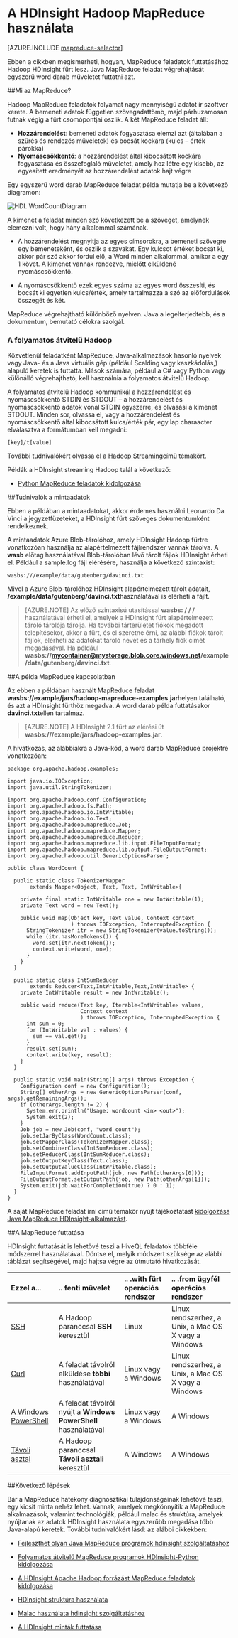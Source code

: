 <properties
   pageTitle="A Hadoop a HDInsight MapReduce |} Microsoft Azure"
   description="Megtudhatja, hogy miként MapReduce feladatok futtatásához Hadoop fürt hdinsight szolgáltatásból lehetőségre. Egy egyszerű word darab művelet Java MapReduce feladat végrehajtását futtatásával."
   services="hdinsight"
   documentationCenter=""
   authors="Blackmist"
   manager="jhubbard"
   editor="cgronlun"
    tags="azure-portal"/>

<tags
   ms.service="hdinsight"
   ms.devlang="na"
   ms.topic="article"
   ms.tgt_pltfrm="na"
   ms.workload="big-data"
   ms.date="08/23/2016"
   ms.author="larryfr"/>

# <a name="use-mapreduce-in-hadoop-on-hdinsight"></a>A HDInsight Hadoop MapReduce használata

[AZURE.INCLUDE [mapreduce-selector](../../includes/hdinsight-selector-use-mapreduce.md)]

Ebben a cikkben megismerheti, hogyan, MapReduce feladatok futtatásához Hadoop HDInsight fürt lesz. Java MapReduce feladat végrehajtását egyszerű word darab műveletet futtatni azt.

##<a id="whatis"></a>Mi az MapReduce?

Hadoop MapReduce feladatok folyamat nagy mennyiségű adatot ír szoftver kerete. A bemeneti adatok független szövegadattömb, majd párhuzamosan futnak végig a fürt csomópontjai oszlik. A két MapReduce feladat áll:

* **Hozzárendelést**: bemeneti adatok fogyasztása elemzi azt (általában a szűrés és rendezés műveletek) és bocsát kockára (kulcs – érték párokká)
* **Nyomáscsökkentő**: a hozzárendelést által kibocsátott kockára fogyasztása és összefoglaló műveletet, amely hoz létre egy kisebb, az egyesített eredményét az hozzárendelést adatok hajt végre

Egy egyszerű word darab MapReduce feladat példa mutatja be a következő diagramon:

![HDI. WordCountDiagram][image-hdi-wordcountdiagram]

A kimenet a feladat minden szó következett be a szöveget, amelynek elemezni volt, hogy hány alkalommal számának.

* A hozzárendelést megnyitja az egyes címsorokra, a bemeneti szövegre egy bemeneteként, és oszlik a szavakat. Egy kulcsot értéket bocsát ki, akkor pár szó akkor fordul elő, a Word minden alkalommal, amikor a egy 1 követ. A kimenet vannak rendezve, mielőtt elküldené nyomáscsökkentő.

* A nyomáscsökkentő ezek egyes száma az egyes word összesíti, és bocsát ki egyetlen kulcs/érték, amely tartalmazza a szó az előfordulások összegét és két.

MapReduce végrehajtható különböző nyelven. Java a legelterjedtebb, és a dokumentum, bemutató célokra szolgál.

### <a name="hadoop-streaming"></a>A folyamatos átvitelű Hadoop

Közvetlenül feladatként MapReduce, Java-alkalmazások hasonló nyelvek vagy Java- és a Java virtuális gép (például Scalding vagy kaszkádolás,) alapuló keretek is futtatta. Mások számára, például a C# vagy Python vagy különálló végrehajtható, kell használnia a folyamatos átvitelű Hadoop.

A folyamatos átvitelű Hadoop kommunikál a hozzárendelést és nyomáscsökkentő STDIN és STDOUT – a hozzárendelést és nyomáscsökkentő adatok vonal STDIN egyszerre, és olvasási a kimenet STDOUT. Minden sor, olvassa el, vagy a hozzárendelést és nyomáscsökkentő által kibocsátott kulcs/érték pár, egy lap charaacter elválasztva a formátumban kell megadni:

    [key]/t[value]

További tudnivalókért olvassa el a [Hadoop Streaming](http://hadoop.apache.org/docs/r1.2.1/streaming.html)című témakört.

Példák a HDInsight streaming Hadoop talál a következő:

* [Python MapReduce feladatok kidolgozása](hdinsight-hadoop-streaming-python.md)

##<a id="data"></a>Tudnivalók a mintaadatok

Ebben a példában a mintaadatokat, akkor érdemes használni Leonardo Da Vinci a jegyzetfüzeteket, a HDInsight fürt szöveges dokumentumként rendelkeznek.

A mintaadatok Azure Blob-tárolóhoz, amely HDInsight Hadoop fürtre vonatkozóan használja az alapértelmezett fájlrendszer vannak tárolva. A **wasb** előtag használatával Blob-tárolóban lévő tárolt fájlok HDInsight érheti el. Például a sample.log fájl elérésére, használja a következő szintaxist:

    wasbs:///example/data/gutenberg/davinci.txt

Mivel a Azure Blob-tárolóhoz HDInsight alapértelmezett tárolt adatait, **/example/data/gutenberg/davinci.txt**használatával is elérheti a fájlt.

> [AZURE.NOTE] Az előző szintaxisú utasítással **wasbs: / / /** használatával érheti el, amelyek a HDInsight fürt alapértelmezett tároló tárolója tárolja. Ha további tárterületet fiókok megadott telepítésekor, akkor a fürt, és el szeretne érni, az alábbi fiókok tárolt fájlok, elérheti az adatokat tároló nevét és a tárhely fiók címét megadásával. Ha például **wasbs://mycontainer@mystorage.blob.core.windows.net/example/data/gutenberg/davinci.txt**.

##<a id="job"></a>A példa MapReduce kapcsolatban

Az ebben a példában használt MapReduce feladat **wasbs://example/jars/hadoop-mapreduce-examples.jar**helyen található, és azt a HDInsight fürthöz megadva. A word darab példa futtatásakor **davinci.txt**ellen tartalmaz.

> [AZURE.NOTE] A HDInsight 2.1 fürt az elérési út **wasbs:///example/jars/hadoop-examples.jar**.

A hivatkozás, az alábbiakra a Java-kód, a word darab MapReduce projektre vonatkozóan:

    package org.apache.hadoop.examples;

    import java.io.IOException;
    import java.util.StringTokenizer;

    import org.apache.hadoop.conf.Configuration;
    import org.apache.hadoop.fs.Path;
    import org.apache.hadoop.io.IntWritable;
    import org.apache.hadoop.io.Text;
    import org.apache.hadoop.mapreduce.Job;
    import org.apache.hadoop.mapreduce.Mapper;
    import org.apache.hadoop.mapreduce.Reducer;
    import org.apache.hadoop.mapreduce.lib.input.FileInputFormat;
    import org.apache.hadoop.mapreduce.lib.output.FileOutputFormat;
    import org.apache.hadoop.util.GenericOptionsParser;

    public class WordCount {

      public static class TokenizerMapper
           extends Mapper<Object, Text, Text, IntWritable>{

        private final static IntWritable one = new IntWritable(1);
        private Text word = new Text();

        public void map(Object key, Text value, Context context
                        ) throws IOException, InterruptedException {
          StringTokenizer itr = new StringTokenizer(value.toString());
          while (itr.hasMoreTokens()) {
            word.set(itr.nextToken());
            context.write(word, one);
          }
        }
      }

      public static class IntSumReducer
           extends Reducer<Text,IntWritable,Text,IntWritable> {
        private IntWritable result = new IntWritable();

        public void reduce(Text key, Iterable<IntWritable> values,
                           Context context
                           ) throws IOException, InterruptedException {
          int sum = 0;
          for (IntWritable val : values) {
            sum += val.get();
          }
          result.set(sum);
          context.write(key, result);
        }
      }

      public static void main(String[] args) throws Exception {
        Configuration conf = new Configuration();
        String[] otherArgs = new GenericOptionsParser(conf, args).getRemainingArgs();
        if (otherArgs.length != 2) {
          System.err.println("Usage: wordcount <in> <out>");
          System.exit(2);
        }
        Job job = new Job(conf, "word count");
        job.setJarByClass(WordCount.class);
        job.setMapperClass(TokenizerMapper.class);
        job.setCombinerClass(IntSumReducer.class);
        job.setReducerClass(IntSumReducer.class);
        job.setOutputKeyClass(Text.class);
        job.setOutputValueClass(IntWritable.class);
        FileInputFormat.addInputPath(job, new Path(otherArgs[0]));
        FileOutputFormat.setOutputPath(job, new Path(otherArgs[1]));
        System.exit(job.waitForCompletion(true) ? 0 : 1);
      }
    }

A saját MapReduce feladat írni című témakör nyújt tájékoztatást [kidolgozása Java MapReduce HDInsight-alkalmazást](hdinsight-develop-deploy-java-mapreduce-linux.md).

##<a id="run"></a>A MapReduce futtatása

HDInsight futtatását is lehetővé teszi a HiveQL feladatok többféle módszerrel használatával. Döntse el, melyik módszert szüksége az alábbi táblázat segítségével, majd hajtsa végre az útmutató hivatkozását.

| **Ezzel a**...                                                    | **.. fenti művelet**                                       | .. .with **fürt operációs rendszer** | .. .from **ügyfél operációs rendszer** |
|:-------------------------------------------------------------------|:--------------------------------------------------------|:------------------------------------------|:-----------------------------------------|
| [SSH](hdinsight-hadoop-use-mapreduce-ssh.md)                       | A Hadoop paranccsal **SSH** keresztül                  | Linux                                     | Linux rendszerhez, a Unix, a Mac OS X vagy a Windows        |
| [Curl](hdinsight-hadoop-use-mapreduce-curl.md)                     | A feladat távolról elküldése **többi** használatával               | Linux vagy a Windows                          | Linux rendszerhez, a Unix, a Mac OS X vagy a Windows        |
| [A Windows PowerShell](hdinsight-hadoop-use-mapreduce-powershell.md) | A feladat távolról nyújt a **Windows PowerShell** használatával | Linux vagy a Windows                          | A Windows                                  |
| [Távoli asztal](hdinsight-hadoop-use-mapreduce-remote-desktop)    | A Hadoop paranccsal **Távoli asztali** keresztül       | A Windows                                   | A Windows                                  |

##<a id="nextsteps"></a>Következő lépések

Bár a MapReduce hatékony diagnosztikai tulajdonságainak lehetővé teszi, egy kicsit minta nehéz lehet. Vannak, amelyek megkönnyítik a MapReduce alkalmazások, valamint technológiák, például malac és struktúra, amelyek nyújtanak az adatok HDInsight használata egyszerűbb megadása több Java-alapú keretek. További tudnivalókért lásd: az alábbi cikkekben:

* [Fejleszthet olyan Java MapReduce programok hdinsight szolgáltatáshoz](hdinsight-develop-deploy-java-mapreduce-linux.md)

* [Folyamatos átvitelű MapReduce programok HDInsight-Python kidolgozása](hdinsight-hadoop-streaming-python.md)

* [A HDInsight Apache Hadoop forrázást MapReduce feladatok kidolgozása](hdinsight-hadoop-mapreduce-scalding.md)

* [HDInsight struktúra használata][hdinsight-use-hive]

* [Malac használata hdinsight szolgáltatáshoz][hdinsight-use-pig]

* [A HDInsight minták futtatása][hdinsight-samples]


[hdinsight-upload-data]: hdinsight-upload-data.md
[hdinsight-get-started]: hdinsight-hadoop-linux-tutorial-get-started.md
[hdinsight-develop-mapreduce-jobs]: hdinsight-develop-deploy-java-mapreduce-linux.md
[hdinsight-use-hive]: hdinsight-use-hive.md
[hdinsight-use-pig]: hdinsight-use-pig.md
[hdinsight-samples]: hdinsight-run-samples.md
[hdinsight-provision]: hdinsight-provision-clusters.md

[powershell-install-configure]: ../powershell-install-configure.md

[image-hdi-wordcountdiagram]: ./media/hdinsight-use-mapreduce/HDI.WordCountDiagram.gif
